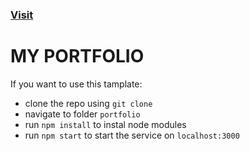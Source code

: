 ### [Visit](https://tiki92.github.io/portofolio/)
# MY PORTFOLIO
If you want to use this tamplate:
  - clone the repo using `git clone`
  - navigate to folder `portfolio`
  - run `npm install` to instal node modules
  - run `npm start` to start the service on `localhost:3000`
